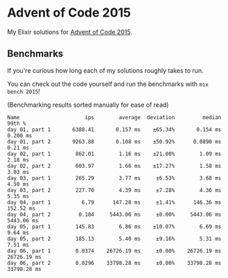 # Advent of Code 2015

My Elixir solutions for [Advent of Code 2015](https://adventofcode.com/2015).

## Benchmarks

If you're curious how long each of my solutions roughly takes to run.

You can check out the code yourself and run the benchmarks with `mix bench 2015`!

(Benchmarking results sorted manually for ease of read)

```
Name                     ips        average  deviation         median         99th %
day 01, part 1       6388.41       0.157 ms    ±65.34%       0.154 ms       0.200 ms
day 01, part 2       9263.88       0.108 ms    ±50.92%      0.0890 ms        0.21 ms
day 02, part 1        862.01        1.16 ms    ±21.00%        1.09 ms        2.18 ms
day 02, part 2        603.97        1.66 ms    ±17.27%        1.58 ms        3.03 ms
day 03, part 1        265.29        3.77 ms     ±6.53%        3.68 ms        4.50 ms
day 03, part 2        227.70        4.39 ms     ±7.28%        4.36 ms        5.35 ms
day 04, part 1          6.79      147.28 ms     ±1.41%      146.36 ms      152.52 ms
day 04, part 2         0.184     5443.06 ms     ±0.00%     5443.06 ms     5443.06 ms
day 05, part 1        145.83        6.86 ms    ±10.07%        6.69 ms        9.64 ms
day 05, part 2        185.13        5.40 ms     ±9.16%        5.31 ms        7.51 ms
day 06, part 1        0.0374    26726.19 ms     ±0.00%    26726.19 ms    26726.19 ms
day 06, part 2        0.0296    33798.28 ms     ±0.00%    33798.28 ms    33798.28 ms
```
